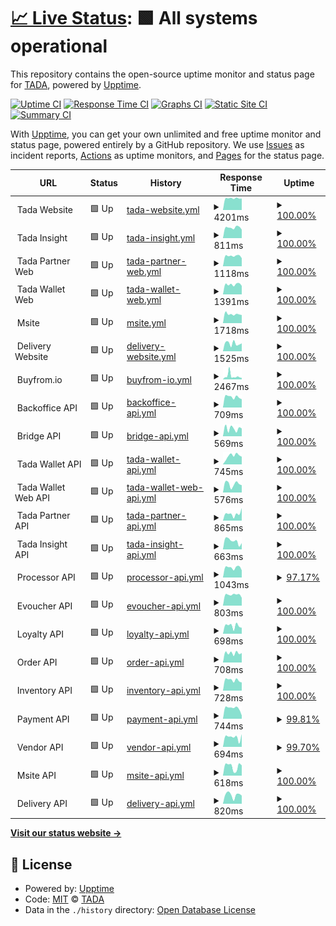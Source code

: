# [📈 Live Status](https://usetada.github.io/status-page): <!--live status--> **🟩 All systems operational**

This repository contains the open-source uptime monitor and status page for [TADA](https://usetada.com), powered by [Upptime](https://github.com/upptime/upptime).

[![Uptime CI](https://github.com/usetada/status-page/workflows/Uptime%20CI/badge.svg)](https://github.com/usetada/status-page/actions?query=workflow%3A%22Uptime+CI%22)
[![Response Time CI](https://github.com/usetada/status-page/workflows/Response%20Time%20CI/badge.svg)](https://github.com/usetada/status-page/actions?query=workflow%3A%22Response+Time+CI%22)
[![Graphs CI](https://github.com/usetada/status-page/workflows/Graphs%20CI/badge.svg)](https://github.com/usetada/status-page/actions?query=workflow%3A%22Graphs+CI%22)
[![Static Site CI](https://github.com/usetada/status-page/workflows/Static%20Site%20CI/badge.svg)](https://github.com/usetada/status-page/actions?query=workflow%3A%22Static+Site+CI%22)
[![Summary CI](https://github.com/usetada/status-page/workflows/Summary%20CI/badge.svg)](https://github.com/usetada/status-page/actions?query=workflow%3A%22Summary+CI%22)

With [Upptime](https://upptime.js.org), you can get your own unlimited and free uptime monitor and status page, powered entirely by a GitHub repository. We use [Issues](https://github.com/usetada/status-page/issues) as incident reports, [Actions](https://github.com/usetada/status-page/actions) as uptime monitors, and [Pages](https://usetada.github.io/status-page) for the status page.

<!--start: status pages-->
<!-- This summary is generated by Upptime (https://github.com/upptime/upptime) -->
<!-- Do not edit this manually, your changes will be overwritten -->
<!-- prettier-ignore -->
| URL | Status | History | Response Time | Uptime |
| --- | ------ | ------- | ------------- | ------ |
| <img alt="" src="https://favicons.githubusercontent.com/null" height="13"> Tada Website | 🟩 Up | [tada-website.yml](https://github.com/usetada/status-page/commits/HEAD/history/tada-website.yml) | <details><summary><img alt="Response time graph" src="./graphs/tada-website/response-time-week.png" height="20"> 4201ms</summary><br><a href="https://status.usetada.com/history/tada-website"><img alt="Response time 4007" src="https://img.shields.io/endpoint?url=https%3A%2F%2Fraw.githubusercontent.com%2Fusetada%2Fstatus-page%2FHEAD%2Fapi%2Ftada-website%2Fresponse-time.json"></a><br><a href="https://status.usetada.com/history/tada-website"><img alt="24-hour response time 4434" src="https://img.shields.io/endpoint?url=https%3A%2F%2Fraw.githubusercontent.com%2Fusetada%2Fstatus-page%2FHEAD%2Fapi%2Ftada-website%2Fresponse-time-day.json"></a><br><a href="https://status.usetada.com/history/tada-website"><img alt="7-day response time 4201" src="https://img.shields.io/endpoint?url=https%3A%2F%2Fraw.githubusercontent.com%2Fusetada%2Fstatus-page%2FHEAD%2Fapi%2Ftada-website%2Fresponse-time-week.json"></a><br><a href="https://status.usetada.com/history/tada-website"><img alt="30-day response time 4054" src="https://img.shields.io/endpoint?url=https%3A%2F%2Fraw.githubusercontent.com%2Fusetada%2Fstatus-page%2FHEAD%2Fapi%2Ftada-website%2Fresponse-time-month.json"></a><br><a href="https://status.usetada.com/history/tada-website"><img alt="1-year response time 4007" src="https://img.shields.io/endpoint?url=https%3A%2F%2Fraw.githubusercontent.com%2Fusetada%2Fstatus-page%2FHEAD%2Fapi%2Ftada-website%2Fresponse-time-year.json"></a></details> | <details><summary><a href="https://status.usetada.com/history/tada-website">100.00%</a></summary><a href="https://status.usetada.com/history/tada-website"><img alt="All-time uptime 99.37%" src="https://img.shields.io/endpoint?url=https%3A%2F%2Fraw.githubusercontent.com%2Fusetada%2Fstatus-page%2FHEAD%2Fapi%2Ftada-website%2Fuptime.json"></a><br><a href="https://status.usetada.com/history/tada-website"><img alt="24-hour uptime 100.00%" src="https://img.shields.io/endpoint?url=https%3A%2F%2Fraw.githubusercontent.com%2Fusetada%2Fstatus-page%2FHEAD%2Fapi%2Ftada-website%2Fuptime-day.json"></a><br><a href="https://status.usetada.com/history/tada-website"><img alt="7-day uptime 100.00%" src="https://img.shields.io/endpoint?url=https%3A%2F%2Fraw.githubusercontent.com%2Fusetada%2Fstatus-page%2FHEAD%2Fapi%2Ftada-website%2Fuptime-week.json"></a><br><a href="https://status.usetada.com/history/tada-website"><img alt="30-day uptime 99.81%" src="https://img.shields.io/endpoint?url=https%3A%2F%2Fraw.githubusercontent.com%2Fusetada%2Fstatus-page%2FHEAD%2Fapi%2Ftada-website%2Fuptime-month.json"></a><br><a href="https://status.usetada.com/history/tada-website"><img alt="1-year uptime 99.37%" src="https://img.shields.io/endpoint?url=https%3A%2F%2Fraw.githubusercontent.com%2Fusetada%2Fstatus-page%2FHEAD%2Fapi%2Ftada-website%2Fuptime-year.json"></a></details>
| <img alt="" src="https://favicons.githubusercontent.com/null" height="13"> Tada Insight | 🟩 Up | [tada-insight.yml](https://github.com/usetada/status-page/commits/HEAD/history/tada-insight.yml) | <details><summary><img alt="Response time graph" src="./graphs/tada-insight/response-time-week.png" height="20"> 811ms</summary><br><a href="https://status.usetada.com/history/tada-insight"><img alt="Response time 935" src="https://img.shields.io/endpoint?url=https%3A%2F%2Fraw.githubusercontent.com%2Fusetada%2Fstatus-page%2FHEAD%2Fapi%2Ftada-insight%2Fresponse-time.json"></a><br><a href="https://status.usetada.com/history/tada-insight"><img alt="24-hour response time 793" src="https://img.shields.io/endpoint?url=https%3A%2F%2Fraw.githubusercontent.com%2Fusetada%2Fstatus-page%2FHEAD%2Fapi%2Ftada-insight%2Fresponse-time-day.json"></a><br><a href="https://status.usetada.com/history/tada-insight"><img alt="7-day response time 811" src="https://img.shields.io/endpoint?url=https%3A%2F%2Fraw.githubusercontent.com%2Fusetada%2Fstatus-page%2FHEAD%2Fapi%2Ftada-insight%2Fresponse-time-week.json"></a><br><a href="https://status.usetada.com/history/tada-insight"><img alt="30-day response time 1221" src="https://img.shields.io/endpoint?url=https%3A%2F%2Fraw.githubusercontent.com%2Fusetada%2Fstatus-page%2FHEAD%2Fapi%2Ftada-insight%2Fresponse-time-month.json"></a><br><a href="https://status.usetada.com/history/tada-insight"><img alt="1-year response time 918" src="https://img.shields.io/endpoint?url=https%3A%2F%2Fraw.githubusercontent.com%2Fusetada%2Fstatus-page%2FHEAD%2Fapi%2Ftada-insight%2Fresponse-time-year.json"></a></details> | <details><summary><a href="https://status.usetada.com/history/tada-insight">100.00%</a></summary><a href="https://status.usetada.com/history/tada-insight"><img alt="All-time uptime 99.94%" src="https://img.shields.io/endpoint?url=https%3A%2F%2Fraw.githubusercontent.com%2Fusetada%2Fstatus-page%2FHEAD%2Fapi%2Ftada-insight%2Fuptime.json"></a><br><a href="https://status.usetada.com/history/tada-insight"><img alt="24-hour uptime 100.00%" src="https://img.shields.io/endpoint?url=https%3A%2F%2Fraw.githubusercontent.com%2Fusetada%2Fstatus-page%2FHEAD%2Fapi%2Ftada-insight%2Fuptime-day.json"></a><br><a href="https://status.usetada.com/history/tada-insight"><img alt="7-day uptime 100.00%" src="https://img.shields.io/endpoint?url=https%3A%2F%2Fraw.githubusercontent.com%2Fusetada%2Fstatus-page%2FHEAD%2Fapi%2Ftada-insight%2Fuptime-week.json"></a><br><a href="https://status.usetada.com/history/tada-insight"><img alt="30-day uptime 99.95%" src="https://img.shields.io/endpoint?url=https%3A%2F%2Fraw.githubusercontent.com%2Fusetada%2Fstatus-page%2FHEAD%2Fapi%2Ftada-insight%2Fuptime-month.json"></a><br><a href="https://status.usetada.com/history/tada-insight"><img alt="1-year uptime 99.93%" src="https://img.shields.io/endpoint?url=https%3A%2F%2Fraw.githubusercontent.com%2Fusetada%2Fstatus-page%2FHEAD%2Fapi%2Ftada-insight%2Fuptime-year.json"></a></details>
| <img alt="" src="https://favicons.githubusercontent.com/null" height="13"> Tada Partner Web | 🟩 Up | [tada-partner-web.yml](https://github.com/usetada/status-page/commits/HEAD/history/tada-partner-web.yml) | <details><summary><img alt="Response time graph" src="./graphs/tada-partner-web/response-time-week.png" height="20"> 1118ms</summary><br><a href="https://status.usetada.com/history/tada-partner-web"><img alt="Response time 1222" src="https://img.shields.io/endpoint?url=https%3A%2F%2Fraw.githubusercontent.com%2Fusetada%2Fstatus-page%2FHEAD%2Fapi%2Ftada-partner-web%2Fresponse-time.json"></a><br><a href="https://status.usetada.com/history/tada-partner-web"><img alt="24-hour response time 1174" src="https://img.shields.io/endpoint?url=https%3A%2F%2Fraw.githubusercontent.com%2Fusetada%2Fstatus-page%2FHEAD%2Fapi%2Ftada-partner-web%2Fresponse-time-day.json"></a><br><a href="https://status.usetada.com/history/tada-partner-web"><img alt="7-day response time 1118" src="https://img.shields.io/endpoint?url=https%3A%2F%2Fraw.githubusercontent.com%2Fusetada%2Fstatus-page%2FHEAD%2Fapi%2Ftada-partner-web%2Fresponse-time-week.json"></a><br><a href="https://status.usetada.com/history/tada-partner-web"><img alt="30-day response time 1091" src="https://img.shields.io/endpoint?url=https%3A%2F%2Fraw.githubusercontent.com%2Fusetada%2Fstatus-page%2FHEAD%2Fapi%2Ftada-partner-web%2Fresponse-time-month.json"></a><br><a href="https://status.usetada.com/history/tada-partner-web"><img alt="1-year response time 1184" src="https://img.shields.io/endpoint?url=https%3A%2F%2Fraw.githubusercontent.com%2Fusetada%2Fstatus-page%2FHEAD%2Fapi%2Ftada-partner-web%2Fresponse-time-year.json"></a></details> | <details><summary><a href="https://status.usetada.com/history/tada-partner-web">100.00%</a></summary><a href="https://status.usetada.com/history/tada-partner-web"><img alt="All-time uptime 99.94%" src="https://img.shields.io/endpoint?url=https%3A%2F%2Fraw.githubusercontent.com%2Fusetada%2Fstatus-page%2FHEAD%2Fapi%2Ftada-partner-web%2Fuptime.json"></a><br><a href="https://status.usetada.com/history/tada-partner-web"><img alt="24-hour uptime 100.00%" src="https://img.shields.io/endpoint?url=https%3A%2F%2Fraw.githubusercontent.com%2Fusetada%2Fstatus-page%2FHEAD%2Fapi%2Ftada-partner-web%2Fuptime-day.json"></a><br><a href="https://status.usetada.com/history/tada-partner-web"><img alt="7-day uptime 100.00%" src="https://img.shields.io/endpoint?url=https%3A%2F%2Fraw.githubusercontent.com%2Fusetada%2Fstatus-page%2FHEAD%2Fapi%2Ftada-partner-web%2Fuptime-week.json"></a><br><a href="https://status.usetada.com/history/tada-partner-web"><img alt="30-day uptime 100.00%" src="https://img.shields.io/endpoint?url=https%3A%2F%2Fraw.githubusercontent.com%2Fusetada%2Fstatus-page%2FHEAD%2Fapi%2Ftada-partner-web%2Fuptime-month.json"></a><br><a href="https://status.usetada.com/history/tada-partner-web"><img alt="1-year uptime 99.97%" src="https://img.shields.io/endpoint?url=https%3A%2F%2Fraw.githubusercontent.com%2Fusetada%2Fstatus-page%2FHEAD%2Fapi%2Ftada-partner-web%2Fuptime-year.json"></a></details>
| <img alt="" src="https://favicons.githubusercontent.com/null" height="13"> Tada Wallet Web | 🟩 Up | [tada-wallet-web.yml](https://github.com/usetada/status-page/commits/HEAD/history/tada-wallet-web.yml) | <details><summary><img alt="Response time graph" src="./graphs/tada-wallet-web/response-time-week.png" height="20"> 1391ms</summary><br><a href="https://status.usetada.com/history/tada-wallet-web"><img alt="Response time 2544" src="https://img.shields.io/endpoint?url=https%3A%2F%2Fraw.githubusercontent.com%2Fusetada%2Fstatus-page%2FHEAD%2Fapi%2Ftada-wallet-web%2Fresponse-time.json"></a><br><a href="https://status.usetada.com/history/tada-wallet-web"><img alt="24-hour response time 1479" src="https://img.shields.io/endpoint?url=https%3A%2F%2Fraw.githubusercontent.com%2Fusetada%2Fstatus-page%2FHEAD%2Fapi%2Ftada-wallet-web%2Fresponse-time-day.json"></a><br><a href="https://status.usetada.com/history/tada-wallet-web"><img alt="7-day response time 1391" src="https://img.shields.io/endpoint?url=https%3A%2F%2Fraw.githubusercontent.com%2Fusetada%2Fstatus-page%2FHEAD%2Fapi%2Ftada-wallet-web%2Fresponse-time-week.json"></a><br><a href="https://status.usetada.com/history/tada-wallet-web"><img alt="30-day response time 1588" src="https://img.shields.io/endpoint?url=https%3A%2F%2Fraw.githubusercontent.com%2Fusetada%2Fstatus-page%2FHEAD%2Fapi%2Ftada-wallet-web%2Fresponse-time-month.json"></a><br><a href="https://status.usetada.com/history/tada-wallet-web"><img alt="1-year response time 2485" src="https://img.shields.io/endpoint?url=https%3A%2F%2Fraw.githubusercontent.com%2Fusetada%2Fstatus-page%2FHEAD%2Fapi%2Ftada-wallet-web%2Fresponse-time-year.json"></a></details> | <details><summary><a href="https://status.usetada.com/history/tada-wallet-web">100.00%</a></summary><a href="https://status.usetada.com/history/tada-wallet-web"><img alt="All-time uptime 99.90%" src="https://img.shields.io/endpoint?url=https%3A%2F%2Fraw.githubusercontent.com%2Fusetada%2Fstatus-page%2FHEAD%2Fapi%2Ftada-wallet-web%2Fuptime.json"></a><br><a href="https://status.usetada.com/history/tada-wallet-web"><img alt="24-hour uptime 100.00%" src="https://img.shields.io/endpoint?url=https%3A%2F%2Fraw.githubusercontent.com%2Fusetada%2Fstatus-page%2FHEAD%2Fapi%2Ftada-wallet-web%2Fuptime-day.json"></a><br><a href="https://status.usetada.com/history/tada-wallet-web"><img alt="7-day uptime 100.00%" src="https://img.shields.io/endpoint?url=https%3A%2F%2Fraw.githubusercontent.com%2Fusetada%2Fstatus-page%2FHEAD%2Fapi%2Ftada-wallet-web%2Fuptime-week.json"></a><br><a href="https://status.usetada.com/history/tada-wallet-web"><img alt="30-day uptime 100.00%" src="https://img.shields.io/endpoint?url=https%3A%2F%2Fraw.githubusercontent.com%2Fusetada%2Fstatus-page%2FHEAD%2Fapi%2Ftada-wallet-web%2Fuptime-month.json"></a><br><a href="https://status.usetada.com/history/tada-wallet-web"><img alt="1-year uptime 99.89%" src="https://img.shields.io/endpoint?url=https%3A%2F%2Fraw.githubusercontent.com%2Fusetada%2Fstatus-page%2FHEAD%2Fapi%2Ftada-wallet-web%2Fuptime-year.json"></a></details>
| <img alt="" src="https://favicons.githubusercontent.com/null" height="13"> Msite | 🟩 Up | [msite.yml](https://github.com/usetada/status-page/commits/HEAD/history/msite.yml) | <details><summary><img alt="Response time graph" src="./graphs/msite/response-time-week.png" height="20"> 1718ms</summary><br><a href="https://status.usetada.com/history/msite"><img alt="Response time 3356" src="https://img.shields.io/endpoint?url=https%3A%2F%2Fraw.githubusercontent.com%2Fusetada%2Fstatus-page%2FHEAD%2Fapi%2Fmsite%2Fresponse-time.json"></a><br><a href="https://status.usetada.com/history/msite"><img alt="24-hour response time 1995" src="https://img.shields.io/endpoint?url=https%3A%2F%2Fraw.githubusercontent.com%2Fusetada%2Fstatus-page%2FHEAD%2Fapi%2Fmsite%2Fresponse-time-day.json"></a><br><a href="https://status.usetada.com/history/msite"><img alt="7-day response time 1718" src="https://img.shields.io/endpoint?url=https%3A%2F%2Fraw.githubusercontent.com%2Fusetada%2Fstatus-page%2FHEAD%2Fapi%2Fmsite%2Fresponse-time-week.json"></a><br><a href="https://status.usetada.com/history/msite"><img alt="30-day response time 2061" src="https://img.shields.io/endpoint?url=https%3A%2F%2Fraw.githubusercontent.com%2Fusetada%2Fstatus-page%2FHEAD%2Fapi%2Fmsite%2Fresponse-time-month.json"></a><br><a href="https://status.usetada.com/history/msite"><img alt="1-year response time 3580" src="https://img.shields.io/endpoint?url=https%3A%2F%2Fraw.githubusercontent.com%2Fusetada%2Fstatus-page%2FHEAD%2Fapi%2Fmsite%2Fresponse-time-year.json"></a></details> | <details><summary><a href="https://status.usetada.com/history/msite">100.00%</a></summary><a href="https://status.usetada.com/history/msite"><img alt="All-time uptime 99.77%" src="https://img.shields.io/endpoint?url=https%3A%2F%2Fraw.githubusercontent.com%2Fusetada%2Fstatus-page%2FHEAD%2Fapi%2Fmsite%2Fuptime.json"></a><br><a href="https://status.usetada.com/history/msite"><img alt="24-hour uptime 100.00%" src="https://img.shields.io/endpoint?url=https%3A%2F%2Fraw.githubusercontent.com%2Fusetada%2Fstatus-page%2FHEAD%2Fapi%2Fmsite%2Fuptime-day.json"></a><br><a href="https://status.usetada.com/history/msite"><img alt="7-day uptime 100.00%" src="https://img.shields.io/endpoint?url=https%3A%2F%2Fraw.githubusercontent.com%2Fusetada%2Fstatus-page%2FHEAD%2Fapi%2Fmsite%2Fuptime-week.json"></a><br><a href="https://status.usetada.com/history/msite"><img alt="30-day uptime 100.00%" src="https://img.shields.io/endpoint?url=https%3A%2F%2Fraw.githubusercontent.com%2Fusetada%2Fstatus-page%2FHEAD%2Fapi%2Fmsite%2Fuptime-month.json"></a><br><a href="https://status.usetada.com/history/msite"><img alt="1-year uptime 99.72%" src="https://img.shields.io/endpoint?url=https%3A%2F%2Fraw.githubusercontent.com%2Fusetada%2Fstatus-page%2FHEAD%2Fapi%2Fmsite%2Fuptime-year.json"></a></details>
| <img alt="" src="https://favicons.githubusercontent.com/null" height="13"> Delivery Website | 🟩 Up | [delivery-website.yml](https://github.com/usetada/status-page/commits/HEAD/history/delivery-website.yml) | <details><summary><img alt="Response time graph" src="./graphs/delivery-website/response-time-week.png" height="20"> 1525ms</summary><br><a href="https://status.usetada.com/history/delivery-website"><img alt="Response time 905" src="https://img.shields.io/endpoint?url=https%3A%2F%2Fraw.githubusercontent.com%2Fusetada%2Fstatus-page%2FHEAD%2Fapi%2Fdelivery-website%2Fresponse-time.json"></a><br><a href="https://status.usetada.com/history/delivery-website"><img alt="24-hour response time 1851" src="https://img.shields.io/endpoint?url=https%3A%2F%2Fraw.githubusercontent.com%2Fusetada%2Fstatus-page%2FHEAD%2Fapi%2Fdelivery-website%2Fresponse-time-day.json"></a><br><a href="https://status.usetada.com/history/delivery-website"><img alt="7-day response time 1525" src="https://img.shields.io/endpoint?url=https%3A%2F%2Fraw.githubusercontent.com%2Fusetada%2Fstatus-page%2FHEAD%2Fapi%2Fdelivery-website%2Fresponse-time-week.json"></a><br><a href="https://status.usetada.com/history/delivery-website"><img alt="30-day response time 1217" src="https://img.shields.io/endpoint?url=https%3A%2F%2Fraw.githubusercontent.com%2Fusetada%2Fstatus-page%2FHEAD%2Fapi%2Fdelivery-website%2Fresponse-time-month.json"></a><br><a href="https://status.usetada.com/history/delivery-website"><img alt="1-year response time 869" src="https://img.shields.io/endpoint?url=https%3A%2F%2Fraw.githubusercontent.com%2Fusetada%2Fstatus-page%2FHEAD%2Fapi%2Fdelivery-website%2Fresponse-time-year.json"></a></details> | <details><summary><a href="https://status.usetada.com/history/delivery-website">100.00%</a></summary><a href="https://status.usetada.com/history/delivery-website"><img alt="All-time uptime 99.98%" src="https://img.shields.io/endpoint?url=https%3A%2F%2Fraw.githubusercontent.com%2Fusetada%2Fstatus-page%2FHEAD%2Fapi%2Fdelivery-website%2Fuptime.json"></a><br><a href="https://status.usetada.com/history/delivery-website"><img alt="24-hour uptime 100.00%" src="https://img.shields.io/endpoint?url=https%3A%2F%2Fraw.githubusercontent.com%2Fusetada%2Fstatus-page%2FHEAD%2Fapi%2Fdelivery-website%2Fuptime-day.json"></a><br><a href="https://status.usetada.com/history/delivery-website"><img alt="7-day uptime 100.00%" src="https://img.shields.io/endpoint?url=https%3A%2F%2Fraw.githubusercontent.com%2Fusetada%2Fstatus-page%2FHEAD%2Fapi%2Fdelivery-website%2Fuptime-week.json"></a><br><a href="https://status.usetada.com/history/delivery-website"><img alt="30-day uptime 100.00%" src="https://img.shields.io/endpoint?url=https%3A%2F%2Fraw.githubusercontent.com%2Fusetada%2Fstatus-page%2FHEAD%2Fapi%2Fdelivery-website%2Fuptime-month.json"></a><br><a href="https://status.usetada.com/history/delivery-website"><img alt="1-year uptime 99.98%" src="https://img.shields.io/endpoint?url=https%3A%2F%2Fraw.githubusercontent.com%2Fusetada%2Fstatus-page%2FHEAD%2Fapi%2Fdelivery-website%2Fuptime-year.json"></a></details>
| <img alt="" src="https://favicons.githubusercontent.com/null" height="13"> Buyfrom.io | 🟩 Up | [buyfrom-io.yml](https://github.com/usetada/status-page/commits/HEAD/history/buyfrom-io.yml) | <details><summary><img alt="Response time graph" src="./graphs/buyfrom-io/response-time-week.png" height="20"> 2467ms</summary><br><a href="https://status.usetada.com/history/buyfrom-io"><img alt="Response time 3474" src="https://img.shields.io/endpoint?url=https%3A%2F%2Fraw.githubusercontent.com%2Fusetada%2Fstatus-page%2FHEAD%2Fapi%2Fbuyfrom-io%2Fresponse-time.json"></a><br><a href="https://status.usetada.com/history/buyfrom-io"><img alt="24-hour response time 1322" src="https://img.shields.io/endpoint?url=https%3A%2F%2Fraw.githubusercontent.com%2Fusetada%2Fstatus-page%2FHEAD%2Fapi%2Fbuyfrom-io%2Fresponse-time-day.json"></a><br><a href="https://status.usetada.com/history/buyfrom-io"><img alt="7-day response time 2467" src="https://img.shields.io/endpoint?url=https%3A%2F%2Fraw.githubusercontent.com%2Fusetada%2Fstatus-page%2FHEAD%2Fapi%2Fbuyfrom-io%2Fresponse-time-week.json"></a><br><a href="https://status.usetada.com/history/buyfrom-io"><img alt="30-day response time 2604" src="https://img.shields.io/endpoint?url=https%3A%2F%2Fraw.githubusercontent.com%2Fusetada%2Fstatus-page%2FHEAD%2Fapi%2Fbuyfrom-io%2Fresponse-time-month.json"></a><br><a href="https://status.usetada.com/history/buyfrom-io"><img alt="1-year response time 3418" src="https://img.shields.io/endpoint?url=https%3A%2F%2Fraw.githubusercontent.com%2Fusetada%2Fstatus-page%2FHEAD%2Fapi%2Fbuyfrom-io%2Fresponse-time-year.json"></a></details> | <details><summary><a href="https://status.usetada.com/history/buyfrom-io">100.00%</a></summary><a href="https://status.usetada.com/history/buyfrom-io"><img alt="All-time uptime 99.92%" src="https://img.shields.io/endpoint?url=https%3A%2F%2Fraw.githubusercontent.com%2Fusetada%2Fstatus-page%2FHEAD%2Fapi%2Fbuyfrom-io%2Fuptime.json"></a><br><a href="https://status.usetada.com/history/buyfrom-io"><img alt="24-hour uptime 100.00%" src="https://img.shields.io/endpoint?url=https%3A%2F%2Fraw.githubusercontent.com%2Fusetada%2Fstatus-page%2FHEAD%2Fapi%2Fbuyfrom-io%2Fuptime-day.json"></a><br><a href="https://status.usetada.com/history/buyfrom-io"><img alt="7-day uptime 100.00%" src="https://img.shields.io/endpoint?url=https%3A%2F%2Fraw.githubusercontent.com%2Fusetada%2Fstatus-page%2FHEAD%2Fapi%2Fbuyfrom-io%2Fuptime-week.json"></a><br><a href="https://status.usetada.com/history/buyfrom-io"><img alt="30-day uptime 100.00%" src="https://img.shields.io/endpoint?url=https%3A%2F%2Fraw.githubusercontent.com%2Fusetada%2Fstatus-page%2FHEAD%2Fapi%2Fbuyfrom-io%2Fuptime-month.json"></a><br><a href="https://status.usetada.com/history/buyfrom-io"><img alt="1-year uptime 99.91%" src="https://img.shields.io/endpoint?url=https%3A%2F%2Fraw.githubusercontent.com%2Fusetada%2Fstatus-page%2FHEAD%2Fapi%2Fbuyfrom-io%2Fuptime-year.json"></a></details>
| <img alt="" src="https://favicons.githubusercontent.com/null" height="13"> Backoffice API | 🟩 Up | [backoffice-api.yml](https://github.com/usetada/status-page/commits/HEAD/history/backoffice-api.yml) | <details><summary><img alt="Response time graph" src="./graphs/backoffice-api/response-time-week.png" height="20"> 709ms</summary><br><a href="https://status.usetada.com/history/backoffice-api"><img alt="Response time 767" src="https://img.shields.io/endpoint?url=https%3A%2F%2Fraw.githubusercontent.com%2Fusetada%2Fstatus-page%2FHEAD%2Fapi%2Fbackoffice-api%2Fresponse-time.json"></a><br><a href="https://status.usetada.com/history/backoffice-api"><img alt="24-hour response time 667" src="https://img.shields.io/endpoint?url=https%3A%2F%2Fraw.githubusercontent.com%2Fusetada%2Fstatus-page%2FHEAD%2Fapi%2Fbackoffice-api%2Fresponse-time-day.json"></a><br><a href="https://status.usetada.com/history/backoffice-api"><img alt="7-day response time 709" src="https://img.shields.io/endpoint?url=https%3A%2F%2Fraw.githubusercontent.com%2Fusetada%2Fstatus-page%2FHEAD%2Fapi%2Fbackoffice-api%2Fresponse-time-week.json"></a><br><a href="https://status.usetada.com/history/backoffice-api"><img alt="30-day response time 694" src="https://img.shields.io/endpoint?url=https%3A%2F%2Fraw.githubusercontent.com%2Fusetada%2Fstatus-page%2FHEAD%2Fapi%2Fbackoffice-api%2Fresponse-time-month.json"></a><br><a href="https://status.usetada.com/history/backoffice-api"><img alt="1-year response time 746" src="https://img.shields.io/endpoint?url=https%3A%2F%2Fraw.githubusercontent.com%2Fusetada%2Fstatus-page%2FHEAD%2Fapi%2Fbackoffice-api%2Fresponse-time-year.json"></a></details> | <details><summary><a href="https://status.usetada.com/history/backoffice-api">100.00%</a></summary><a href="https://status.usetada.com/history/backoffice-api"><img alt="All-time uptime 99.99%" src="https://img.shields.io/endpoint?url=https%3A%2F%2Fraw.githubusercontent.com%2Fusetada%2Fstatus-page%2FHEAD%2Fapi%2Fbackoffice-api%2Fuptime.json"></a><br><a href="https://status.usetada.com/history/backoffice-api"><img alt="24-hour uptime 100.00%" src="https://img.shields.io/endpoint?url=https%3A%2F%2Fraw.githubusercontent.com%2Fusetada%2Fstatus-page%2FHEAD%2Fapi%2Fbackoffice-api%2Fuptime-day.json"></a><br><a href="https://status.usetada.com/history/backoffice-api"><img alt="7-day uptime 100.00%" src="https://img.shields.io/endpoint?url=https%3A%2F%2Fraw.githubusercontent.com%2Fusetada%2Fstatus-page%2FHEAD%2Fapi%2Fbackoffice-api%2Fuptime-week.json"></a><br><a href="https://status.usetada.com/history/backoffice-api"><img alt="30-day uptime 100.00%" src="https://img.shields.io/endpoint?url=https%3A%2F%2Fraw.githubusercontent.com%2Fusetada%2Fstatus-page%2FHEAD%2Fapi%2Fbackoffice-api%2Fuptime-month.json"></a><br><a href="https://status.usetada.com/history/backoffice-api"><img alt="1-year uptime 100.00%" src="https://img.shields.io/endpoint?url=https%3A%2F%2Fraw.githubusercontent.com%2Fusetada%2Fstatus-page%2FHEAD%2Fapi%2Fbackoffice-api%2Fuptime-year.json"></a></details>
| <img alt="" src="https://favicons.githubusercontent.com/null" height="13"> Bridge API | 🟩 Up | [bridge-api.yml](https://github.com/usetada/status-page/commits/HEAD/history/bridge-api.yml) | <details><summary><img alt="Response time graph" src="./graphs/bridge-api/response-time-week.png" height="20"> 569ms</summary><br><a href="https://status.usetada.com/history/bridge-api"><img alt="Response time 1059" src="https://img.shields.io/endpoint?url=https%3A%2F%2Fraw.githubusercontent.com%2Fusetada%2Fstatus-page%2FHEAD%2Fapi%2Fbridge-api%2Fresponse-time.json"></a><br><a href="https://status.usetada.com/history/bridge-api"><img alt="24-hour response time 684" src="https://img.shields.io/endpoint?url=https%3A%2F%2Fraw.githubusercontent.com%2Fusetada%2Fstatus-page%2FHEAD%2Fapi%2Fbridge-api%2Fresponse-time-day.json"></a><br><a href="https://status.usetada.com/history/bridge-api"><img alt="7-day response time 569" src="https://img.shields.io/endpoint?url=https%3A%2F%2Fraw.githubusercontent.com%2Fusetada%2Fstatus-page%2FHEAD%2Fapi%2Fbridge-api%2Fresponse-time-week.json"></a><br><a href="https://status.usetada.com/history/bridge-api"><img alt="30-day response time 689" src="https://img.shields.io/endpoint?url=https%3A%2F%2Fraw.githubusercontent.com%2Fusetada%2Fstatus-page%2FHEAD%2Fapi%2Fbridge-api%2Fresponse-time-month.json"></a><br><a href="https://status.usetada.com/history/bridge-api"><img alt="1-year response time 810" src="https://img.shields.io/endpoint?url=https%3A%2F%2Fraw.githubusercontent.com%2Fusetada%2Fstatus-page%2FHEAD%2Fapi%2Fbridge-api%2Fresponse-time-year.json"></a></details> | <details><summary><a href="https://status.usetada.com/history/bridge-api">100.00%</a></summary><a href="https://status.usetada.com/history/bridge-api"><img alt="All-time uptime 100.00%" src="https://img.shields.io/endpoint?url=https%3A%2F%2Fraw.githubusercontent.com%2Fusetada%2Fstatus-page%2FHEAD%2Fapi%2Fbridge-api%2Fuptime.json"></a><br><a href="https://status.usetada.com/history/bridge-api"><img alt="24-hour uptime 100.00%" src="https://img.shields.io/endpoint?url=https%3A%2F%2Fraw.githubusercontent.com%2Fusetada%2Fstatus-page%2FHEAD%2Fapi%2Fbridge-api%2Fuptime-day.json"></a><br><a href="https://status.usetada.com/history/bridge-api"><img alt="7-day uptime 100.00%" src="https://img.shields.io/endpoint?url=https%3A%2F%2Fraw.githubusercontent.com%2Fusetada%2Fstatus-page%2FHEAD%2Fapi%2Fbridge-api%2Fuptime-week.json"></a><br><a href="https://status.usetada.com/history/bridge-api"><img alt="30-day uptime 100.00%" src="https://img.shields.io/endpoint?url=https%3A%2F%2Fraw.githubusercontent.com%2Fusetada%2Fstatus-page%2FHEAD%2Fapi%2Fbridge-api%2Fuptime-month.json"></a><br><a href="https://status.usetada.com/history/bridge-api"><img alt="1-year uptime 99.99%" src="https://img.shields.io/endpoint?url=https%3A%2F%2Fraw.githubusercontent.com%2Fusetada%2Fstatus-page%2FHEAD%2Fapi%2Fbridge-api%2Fuptime-year.json"></a></details>
| <img alt="" src="https://favicons.githubusercontent.com/null" height="13"> Tada Wallet API | 🟩 Up | [tada-wallet-api.yml](https://github.com/usetada/status-page/commits/HEAD/history/tada-wallet-api.yml) | <details><summary><img alt="Response time graph" src="./graphs/tada-wallet-api/response-time-week.png" height="20"> 745ms</summary><br><a href="https://status.usetada.com/history/tada-wallet-api"><img alt="Response time 993" src="https://img.shields.io/endpoint?url=https%3A%2F%2Fraw.githubusercontent.com%2Fusetada%2Fstatus-page%2FHEAD%2Fapi%2Ftada-wallet-api%2Fresponse-time.json"></a><br><a href="https://status.usetada.com/history/tada-wallet-api"><img alt="24-hour response time 870" src="https://img.shields.io/endpoint?url=https%3A%2F%2Fraw.githubusercontent.com%2Fusetada%2Fstatus-page%2FHEAD%2Fapi%2Ftada-wallet-api%2Fresponse-time-day.json"></a><br><a href="https://status.usetada.com/history/tada-wallet-api"><img alt="7-day response time 745" src="https://img.shields.io/endpoint?url=https%3A%2F%2Fraw.githubusercontent.com%2Fusetada%2Fstatus-page%2FHEAD%2Fapi%2Ftada-wallet-api%2Fresponse-time-week.json"></a><br><a href="https://status.usetada.com/history/tada-wallet-api"><img alt="30-day response time 759" src="https://img.shields.io/endpoint?url=https%3A%2F%2Fraw.githubusercontent.com%2Fusetada%2Fstatus-page%2FHEAD%2Fapi%2Ftada-wallet-api%2Fresponse-time-month.json"></a><br><a href="https://status.usetada.com/history/tada-wallet-api"><img alt="1-year response time 956" src="https://img.shields.io/endpoint?url=https%3A%2F%2Fraw.githubusercontent.com%2Fusetada%2Fstatus-page%2FHEAD%2Fapi%2Ftada-wallet-api%2Fresponse-time-year.json"></a></details> | <details><summary><a href="https://status.usetada.com/history/tada-wallet-api">100.00%</a></summary><a href="https://status.usetada.com/history/tada-wallet-api"><img alt="All-time uptime 99.98%" src="https://img.shields.io/endpoint?url=https%3A%2F%2Fraw.githubusercontent.com%2Fusetada%2Fstatus-page%2FHEAD%2Fapi%2Ftada-wallet-api%2Fuptime.json"></a><br><a href="https://status.usetada.com/history/tada-wallet-api"><img alt="24-hour uptime 100.00%" src="https://img.shields.io/endpoint?url=https%3A%2F%2Fraw.githubusercontent.com%2Fusetada%2Fstatus-page%2FHEAD%2Fapi%2Ftada-wallet-api%2Fuptime-day.json"></a><br><a href="https://status.usetada.com/history/tada-wallet-api"><img alt="7-day uptime 100.00%" src="https://img.shields.io/endpoint?url=https%3A%2F%2Fraw.githubusercontent.com%2Fusetada%2Fstatus-page%2FHEAD%2Fapi%2Ftada-wallet-api%2Fuptime-week.json"></a><br><a href="https://status.usetada.com/history/tada-wallet-api"><img alt="30-day uptime 100.00%" src="https://img.shields.io/endpoint?url=https%3A%2F%2Fraw.githubusercontent.com%2Fusetada%2Fstatus-page%2FHEAD%2Fapi%2Ftada-wallet-api%2Fuptime-month.json"></a><br><a href="https://status.usetada.com/history/tada-wallet-api"><img alt="1-year uptime 99.99%" src="https://img.shields.io/endpoint?url=https%3A%2F%2Fraw.githubusercontent.com%2Fusetada%2Fstatus-page%2FHEAD%2Fapi%2Ftada-wallet-api%2Fuptime-year.json"></a></details>
| <img alt="" src="https://favicons.githubusercontent.com/null" height="13"> Tada Wallet Web API | 🟩 Up | [tada-wallet-web-api.yml](https://github.com/usetada/status-page/commits/HEAD/history/tada-wallet-web-api.yml) | <details><summary><img alt="Response time graph" src="./graphs/tada-wallet-web-api/response-time-week.png" height="20"> 576ms</summary><br><a href="https://status.usetada.com/history/tada-wallet-web-api"><img alt="Response time 776" src="https://img.shields.io/endpoint?url=https%3A%2F%2Fraw.githubusercontent.com%2Fusetada%2Fstatus-page%2FHEAD%2Fapi%2Ftada-wallet-web-api%2Fresponse-time.json"></a><br><a href="https://status.usetada.com/history/tada-wallet-web-api"><img alt="24-hour response time 308" src="https://img.shields.io/endpoint?url=https%3A%2F%2Fraw.githubusercontent.com%2Fusetada%2Fstatus-page%2FHEAD%2Fapi%2Ftada-wallet-web-api%2Fresponse-time-day.json"></a><br><a href="https://status.usetada.com/history/tada-wallet-web-api"><img alt="7-day response time 576" src="https://img.shields.io/endpoint?url=https%3A%2F%2Fraw.githubusercontent.com%2Fusetada%2Fstatus-page%2FHEAD%2Fapi%2Ftada-wallet-web-api%2Fresponse-time-week.json"></a><br><a href="https://status.usetada.com/history/tada-wallet-web-api"><img alt="30-day response time 769" src="https://img.shields.io/endpoint?url=https%3A%2F%2Fraw.githubusercontent.com%2Fusetada%2Fstatus-page%2FHEAD%2Fapi%2Ftada-wallet-web-api%2Fresponse-time-month.json"></a><br><a href="https://status.usetada.com/history/tada-wallet-web-api"><img alt="1-year response time 762" src="https://img.shields.io/endpoint?url=https%3A%2F%2Fraw.githubusercontent.com%2Fusetada%2Fstatus-page%2FHEAD%2Fapi%2Ftada-wallet-web-api%2Fresponse-time-year.json"></a></details> | <details><summary><a href="https://status.usetada.com/history/tada-wallet-web-api">100.00%</a></summary><a href="https://status.usetada.com/history/tada-wallet-web-api"><img alt="All-time uptime 100.00%" src="https://img.shields.io/endpoint?url=https%3A%2F%2Fraw.githubusercontent.com%2Fusetada%2Fstatus-page%2FHEAD%2Fapi%2Ftada-wallet-web-api%2Fuptime.json"></a><br><a href="https://status.usetada.com/history/tada-wallet-web-api"><img alt="24-hour uptime 100.00%" src="https://img.shields.io/endpoint?url=https%3A%2F%2Fraw.githubusercontent.com%2Fusetada%2Fstatus-page%2FHEAD%2Fapi%2Ftada-wallet-web-api%2Fuptime-day.json"></a><br><a href="https://status.usetada.com/history/tada-wallet-web-api"><img alt="7-day uptime 100.00%" src="https://img.shields.io/endpoint?url=https%3A%2F%2Fraw.githubusercontent.com%2Fusetada%2Fstatus-page%2FHEAD%2Fapi%2Ftada-wallet-web-api%2Fuptime-week.json"></a><br><a href="https://status.usetada.com/history/tada-wallet-web-api"><img alt="30-day uptime 100.00%" src="https://img.shields.io/endpoint?url=https%3A%2F%2Fraw.githubusercontent.com%2Fusetada%2Fstatus-page%2FHEAD%2Fapi%2Ftada-wallet-web-api%2Fuptime-month.json"></a><br><a href="https://status.usetada.com/history/tada-wallet-web-api"><img alt="1-year uptime 100.00%" src="https://img.shields.io/endpoint?url=https%3A%2F%2Fraw.githubusercontent.com%2Fusetada%2Fstatus-page%2FHEAD%2Fapi%2Ftada-wallet-web-api%2Fuptime-year.json"></a></details>
| <img alt="" src="https://favicons.githubusercontent.com/null" height="13"> Tada Partner API | 🟩 Up | [tada-partner-api.yml](https://github.com/usetada/status-page/commits/HEAD/history/tada-partner-api.yml) | <details><summary><img alt="Response time graph" src="./graphs/tada-partner-api/response-time-week.png" height="20"> 865ms</summary><br><a href="https://status.usetada.com/history/tada-partner-api"><img alt="Response time 1013" src="https://img.shields.io/endpoint?url=https%3A%2F%2Fraw.githubusercontent.com%2Fusetada%2Fstatus-page%2FHEAD%2Fapi%2Ftada-partner-api%2Fresponse-time.json"></a><br><a href="https://status.usetada.com/history/tada-partner-api"><img alt="24-hour response time 875" src="https://img.shields.io/endpoint?url=https%3A%2F%2Fraw.githubusercontent.com%2Fusetada%2Fstatus-page%2FHEAD%2Fapi%2Ftada-partner-api%2Fresponse-time-day.json"></a><br><a href="https://status.usetada.com/history/tada-partner-api"><img alt="7-day response time 865" src="https://img.shields.io/endpoint?url=https%3A%2F%2Fraw.githubusercontent.com%2Fusetada%2Fstatus-page%2FHEAD%2Fapi%2Ftada-partner-api%2Fresponse-time-week.json"></a><br><a href="https://status.usetada.com/history/tada-partner-api"><img alt="30-day response time 787" src="https://img.shields.io/endpoint?url=https%3A%2F%2Fraw.githubusercontent.com%2Fusetada%2Fstatus-page%2FHEAD%2Fapi%2Ftada-partner-api%2Fresponse-time-month.json"></a><br><a href="https://status.usetada.com/history/tada-partner-api"><img alt="1-year response time 972" src="https://img.shields.io/endpoint?url=https%3A%2F%2Fraw.githubusercontent.com%2Fusetada%2Fstatus-page%2FHEAD%2Fapi%2Ftada-partner-api%2Fresponse-time-year.json"></a></details> | <details><summary><a href="https://status.usetada.com/history/tada-partner-api">100.00%</a></summary><a href="https://status.usetada.com/history/tada-partner-api"><img alt="All-time uptime 99.98%" src="https://img.shields.io/endpoint?url=https%3A%2F%2Fraw.githubusercontent.com%2Fusetada%2Fstatus-page%2FHEAD%2Fapi%2Ftada-partner-api%2Fuptime.json"></a><br><a href="https://status.usetada.com/history/tada-partner-api"><img alt="24-hour uptime 100.00%" src="https://img.shields.io/endpoint?url=https%3A%2F%2Fraw.githubusercontent.com%2Fusetada%2Fstatus-page%2FHEAD%2Fapi%2Ftada-partner-api%2Fuptime-day.json"></a><br><a href="https://status.usetada.com/history/tada-partner-api"><img alt="7-day uptime 100.00%" src="https://img.shields.io/endpoint?url=https%3A%2F%2Fraw.githubusercontent.com%2Fusetada%2Fstatus-page%2FHEAD%2Fapi%2Ftada-partner-api%2Fuptime-week.json"></a><br><a href="https://status.usetada.com/history/tada-partner-api"><img alt="30-day uptime 100.00%" src="https://img.shields.io/endpoint?url=https%3A%2F%2Fraw.githubusercontent.com%2Fusetada%2Fstatus-page%2FHEAD%2Fapi%2Ftada-partner-api%2Fuptime-month.json"></a><br><a href="https://status.usetada.com/history/tada-partner-api"><img alt="1-year uptime 100.00%" src="https://img.shields.io/endpoint?url=https%3A%2F%2Fraw.githubusercontent.com%2Fusetada%2Fstatus-page%2FHEAD%2Fapi%2Ftada-partner-api%2Fuptime-year.json"></a></details>
| <img alt="" src="https://favicons.githubusercontent.com/null" height="13"> Tada Insight API | 🟩 Up | [tada-insight-api.yml](https://github.com/usetada/status-page/commits/HEAD/history/tada-insight-api.yml) | <details><summary><img alt="Response time graph" src="./graphs/tada-insight-api/response-time-week.png" height="20"> 663ms</summary><br><a href="https://status.usetada.com/history/tada-insight-api"><img alt="Response time 747" src="https://img.shields.io/endpoint?url=https%3A%2F%2Fraw.githubusercontent.com%2Fusetada%2Fstatus-page%2FHEAD%2Fapi%2Ftada-insight-api%2Fresponse-time.json"></a><br><a href="https://status.usetada.com/history/tada-insight-api"><img alt="24-hour response time 306" src="https://img.shields.io/endpoint?url=https%3A%2F%2Fraw.githubusercontent.com%2Fusetada%2Fstatus-page%2FHEAD%2Fapi%2Ftada-insight-api%2Fresponse-time-day.json"></a><br><a href="https://status.usetada.com/history/tada-insight-api"><img alt="7-day response time 663" src="https://img.shields.io/endpoint?url=https%3A%2F%2Fraw.githubusercontent.com%2Fusetada%2Fstatus-page%2FHEAD%2Fapi%2Ftada-insight-api%2Fresponse-time-week.json"></a><br><a href="https://status.usetada.com/history/tada-insight-api"><img alt="30-day response time 721" src="https://img.shields.io/endpoint?url=https%3A%2F%2Fraw.githubusercontent.com%2Fusetada%2Fstatus-page%2FHEAD%2Fapi%2Ftada-insight-api%2Fresponse-time-month.json"></a><br><a href="https://status.usetada.com/history/tada-insight-api"><img alt="1-year response time 736" src="https://img.shields.io/endpoint?url=https%3A%2F%2Fraw.githubusercontent.com%2Fusetada%2Fstatus-page%2FHEAD%2Fapi%2Ftada-insight-api%2Fresponse-time-year.json"></a></details> | <details><summary><a href="https://status.usetada.com/history/tada-insight-api">100.00%</a></summary><a href="https://status.usetada.com/history/tada-insight-api"><img alt="All-time uptime 100.00%" src="https://img.shields.io/endpoint?url=https%3A%2F%2Fraw.githubusercontent.com%2Fusetada%2Fstatus-page%2FHEAD%2Fapi%2Ftada-insight-api%2Fuptime.json"></a><br><a href="https://status.usetada.com/history/tada-insight-api"><img alt="24-hour uptime 100.00%" src="https://img.shields.io/endpoint?url=https%3A%2F%2Fraw.githubusercontent.com%2Fusetada%2Fstatus-page%2FHEAD%2Fapi%2Ftada-insight-api%2Fuptime-day.json"></a><br><a href="https://status.usetada.com/history/tada-insight-api"><img alt="7-day uptime 100.00%" src="https://img.shields.io/endpoint?url=https%3A%2F%2Fraw.githubusercontent.com%2Fusetada%2Fstatus-page%2FHEAD%2Fapi%2Ftada-insight-api%2Fuptime-week.json"></a><br><a href="https://status.usetada.com/history/tada-insight-api"><img alt="30-day uptime 100.00%" src="https://img.shields.io/endpoint?url=https%3A%2F%2Fraw.githubusercontent.com%2Fusetada%2Fstatus-page%2FHEAD%2Fapi%2Ftada-insight-api%2Fuptime-month.json"></a><br><a href="https://status.usetada.com/history/tada-insight-api"><img alt="1-year uptime 100.00%" src="https://img.shields.io/endpoint?url=https%3A%2F%2Fraw.githubusercontent.com%2Fusetada%2Fstatus-page%2FHEAD%2Fapi%2Ftada-insight-api%2Fuptime-year.json"></a></details>
| <img alt="" src="https://favicons.githubusercontent.com/null" height="13"> Processor API | 🟩 Up | [processor-api.yml](https://github.com/usetada/status-page/commits/HEAD/history/processor-api.yml) | <details><summary><img alt="Response time graph" src="./graphs/processor-api/response-time-week.png" height="20"> 1043ms</summary><br><a href="https://status.usetada.com/history/processor-api"><img alt="Response time 796" src="https://img.shields.io/endpoint?url=https%3A%2F%2Fraw.githubusercontent.com%2Fusetada%2Fstatus-page%2FHEAD%2Fapi%2Fprocessor-api%2Fresponse-time.json"></a><br><a href="https://status.usetada.com/history/processor-api"><img alt="24-hour response time 1627" src="https://img.shields.io/endpoint?url=https%3A%2F%2Fraw.githubusercontent.com%2Fusetada%2Fstatus-page%2FHEAD%2Fapi%2Fprocessor-api%2Fresponse-time-day.json"></a><br><a href="https://status.usetada.com/history/processor-api"><img alt="7-day response time 1043" src="https://img.shields.io/endpoint?url=https%3A%2F%2Fraw.githubusercontent.com%2Fusetada%2Fstatus-page%2FHEAD%2Fapi%2Fprocessor-api%2Fresponse-time-week.json"></a><br><a href="https://status.usetada.com/history/processor-api"><img alt="30-day response time 885" src="https://img.shields.io/endpoint?url=https%3A%2F%2Fraw.githubusercontent.com%2Fusetada%2Fstatus-page%2FHEAD%2Fapi%2Fprocessor-api%2Fresponse-time-month.json"></a><br><a href="https://status.usetada.com/history/processor-api"><img alt="1-year response time 787" src="https://img.shields.io/endpoint?url=https%3A%2F%2Fraw.githubusercontent.com%2Fusetada%2Fstatus-page%2FHEAD%2Fapi%2Fprocessor-api%2Fresponse-time-year.json"></a></details> | <details><summary><a href="https://status.usetada.com/history/processor-api">97.17%</a></summary><a href="https://status.usetada.com/history/processor-api"><img alt="All-time uptime 99.94%" src="https://img.shields.io/endpoint?url=https%3A%2F%2Fraw.githubusercontent.com%2Fusetada%2Fstatus-page%2FHEAD%2Fapi%2Fprocessor-api%2Fuptime.json"></a><br><a href="https://status.usetada.com/history/processor-api"><img alt="24-hour uptime 80.17%" src="https://img.shields.io/endpoint?url=https%3A%2F%2Fraw.githubusercontent.com%2Fusetada%2Fstatus-page%2FHEAD%2Fapi%2Fprocessor-api%2Fuptime-day.json"></a><br><a href="https://status.usetada.com/history/processor-api"><img alt="7-day uptime 97.17%" src="https://img.shields.io/endpoint?url=https%3A%2F%2Fraw.githubusercontent.com%2Fusetada%2Fstatus-page%2FHEAD%2Fapi%2Fprocessor-api%2Fuptime-week.json"></a><br><a href="https://status.usetada.com/history/processor-api"><img alt="30-day uptime 99.35%" src="https://img.shields.io/endpoint?url=https%3A%2F%2Fraw.githubusercontent.com%2Fusetada%2Fstatus-page%2FHEAD%2Fapi%2Fprocessor-api%2Fuptime-month.json"></a><br><a href="https://status.usetada.com/history/processor-api"><img alt="1-year uptime 99.95%" src="https://img.shields.io/endpoint?url=https%3A%2F%2Fraw.githubusercontent.com%2Fusetada%2Fstatus-page%2FHEAD%2Fapi%2Fprocessor-api%2Fuptime-year.json"></a></details>
| <img alt="" src="https://favicons.githubusercontent.com/null" height="13"> Evoucher API | 🟩 Up | [evoucher-api.yml](https://github.com/usetada/status-page/commits/HEAD/history/evoucher-api.yml) | <details><summary><img alt="Response time graph" src="./graphs/evoucher-api/response-time-week.png" height="20"> 803ms</summary><br><a href="https://status.usetada.com/history/evoucher-api"><img alt="Response time 804" src="https://img.shields.io/endpoint?url=https%3A%2F%2Fraw.githubusercontent.com%2Fusetada%2Fstatus-page%2FHEAD%2Fapi%2Fevoucher-api%2Fresponse-time.json"></a><br><a href="https://status.usetada.com/history/evoucher-api"><img alt="24-hour response time 632" src="https://img.shields.io/endpoint?url=https%3A%2F%2Fraw.githubusercontent.com%2Fusetada%2Fstatus-page%2FHEAD%2Fapi%2Fevoucher-api%2Fresponse-time-day.json"></a><br><a href="https://status.usetada.com/history/evoucher-api"><img alt="7-day response time 803" src="https://img.shields.io/endpoint?url=https%3A%2F%2Fraw.githubusercontent.com%2Fusetada%2Fstatus-page%2FHEAD%2Fapi%2Fevoucher-api%2Fresponse-time-week.json"></a><br><a href="https://status.usetada.com/history/evoucher-api"><img alt="30-day response time 804" src="https://img.shields.io/endpoint?url=https%3A%2F%2Fraw.githubusercontent.com%2Fusetada%2Fstatus-page%2FHEAD%2Fapi%2Fevoucher-api%2Fresponse-time-month.json"></a><br><a href="https://status.usetada.com/history/evoucher-api"><img alt="1-year response time 797" src="https://img.shields.io/endpoint?url=https%3A%2F%2Fraw.githubusercontent.com%2Fusetada%2Fstatus-page%2FHEAD%2Fapi%2Fevoucher-api%2Fresponse-time-year.json"></a></details> | <details><summary><a href="https://status.usetada.com/history/evoucher-api">100.00%</a></summary><a href="https://status.usetada.com/history/evoucher-api"><img alt="All-time uptime 100.00%" src="https://img.shields.io/endpoint?url=https%3A%2F%2Fraw.githubusercontent.com%2Fusetada%2Fstatus-page%2FHEAD%2Fapi%2Fevoucher-api%2Fuptime.json"></a><br><a href="https://status.usetada.com/history/evoucher-api"><img alt="24-hour uptime 100.00%" src="https://img.shields.io/endpoint?url=https%3A%2F%2Fraw.githubusercontent.com%2Fusetada%2Fstatus-page%2FHEAD%2Fapi%2Fevoucher-api%2Fuptime-day.json"></a><br><a href="https://status.usetada.com/history/evoucher-api"><img alt="7-day uptime 100.00%" src="https://img.shields.io/endpoint?url=https%3A%2F%2Fraw.githubusercontent.com%2Fusetada%2Fstatus-page%2FHEAD%2Fapi%2Fevoucher-api%2Fuptime-week.json"></a><br><a href="https://status.usetada.com/history/evoucher-api"><img alt="30-day uptime 100.00%" src="https://img.shields.io/endpoint?url=https%3A%2F%2Fraw.githubusercontent.com%2Fusetada%2Fstatus-page%2FHEAD%2Fapi%2Fevoucher-api%2Fuptime-month.json"></a><br><a href="https://status.usetada.com/history/evoucher-api"><img alt="1-year uptime 100.00%" src="https://img.shields.io/endpoint?url=https%3A%2F%2Fraw.githubusercontent.com%2Fusetada%2Fstatus-page%2FHEAD%2Fapi%2Fevoucher-api%2Fuptime-year.json"></a></details>
| <img alt="" src="https://favicons.githubusercontent.com/null" height="13"> Loyalty API | 🟩 Up | [loyalty-api.yml](https://github.com/usetada/status-page/commits/HEAD/history/loyalty-api.yml) | <details><summary><img alt="Response time graph" src="./graphs/loyalty-api/response-time-week.png" height="20"> 698ms</summary><br><a href="https://status.usetada.com/history/loyalty-api"><img alt="Response time 769" src="https://img.shields.io/endpoint?url=https%3A%2F%2Fraw.githubusercontent.com%2Fusetada%2Fstatus-page%2FHEAD%2Fapi%2Floyalty-api%2Fresponse-time.json"></a><br><a href="https://status.usetada.com/history/loyalty-api"><img alt="24-hour response time 644" src="https://img.shields.io/endpoint?url=https%3A%2F%2Fraw.githubusercontent.com%2Fusetada%2Fstatus-page%2FHEAD%2Fapi%2Floyalty-api%2Fresponse-time-day.json"></a><br><a href="https://status.usetada.com/history/loyalty-api"><img alt="7-day response time 698" src="https://img.shields.io/endpoint?url=https%3A%2F%2Fraw.githubusercontent.com%2Fusetada%2Fstatus-page%2FHEAD%2Fapi%2Floyalty-api%2Fresponse-time-week.json"></a><br><a href="https://status.usetada.com/history/loyalty-api"><img alt="30-day response time 743" src="https://img.shields.io/endpoint?url=https%3A%2F%2Fraw.githubusercontent.com%2Fusetada%2Fstatus-page%2FHEAD%2Fapi%2Floyalty-api%2Fresponse-time-month.json"></a><br><a href="https://status.usetada.com/history/loyalty-api"><img alt="1-year response time 769" src="https://img.shields.io/endpoint?url=https%3A%2F%2Fraw.githubusercontent.com%2Fusetada%2Fstatus-page%2FHEAD%2Fapi%2Floyalty-api%2Fresponse-time-year.json"></a></details> | <details><summary><a href="https://status.usetada.com/history/loyalty-api">100.00%</a></summary><a href="https://status.usetada.com/history/loyalty-api"><img alt="All-time uptime 100.00%" src="https://img.shields.io/endpoint?url=https%3A%2F%2Fraw.githubusercontent.com%2Fusetada%2Fstatus-page%2FHEAD%2Fapi%2Floyalty-api%2Fuptime.json"></a><br><a href="https://status.usetada.com/history/loyalty-api"><img alt="24-hour uptime 100.00%" src="https://img.shields.io/endpoint?url=https%3A%2F%2Fraw.githubusercontent.com%2Fusetada%2Fstatus-page%2FHEAD%2Fapi%2Floyalty-api%2Fuptime-day.json"></a><br><a href="https://status.usetada.com/history/loyalty-api"><img alt="7-day uptime 100.00%" src="https://img.shields.io/endpoint?url=https%3A%2F%2Fraw.githubusercontent.com%2Fusetada%2Fstatus-page%2FHEAD%2Fapi%2Floyalty-api%2Fuptime-week.json"></a><br><a href="https://status.usetada.com/history/loyalty-api"><img alt="30-day uptime 100.00%" src="https://img.shields.io/endpoint?url=https%3A%2F%2Fraw.githubusercontent.com%2Fusetada%2Fstatus-page%2FHEAD%2Fapi%2Floyalty-api%2Fuptime-month.json"></a><br><a href="https://status.usetada.com/history/loyalty-api"><img alt="1-year uptime 100.00%" src="https://img.shields.io/endpoint?url=https%3A%2F%2Fraw.githubusercontent.com%2Fusetada%2Fstatus-page%2FHEAD%2Fapi%2Floyalty-api%2Fuptime-year.json"></a></details>
| <img alt="" src="https://favicons.githubusercontent.com/null" height="13"> Order API | 🟩 Up | [order-api.yml](https://github.com/usetada/status-page/commits/HEAD/history/order-api.yml) | <details><summary><img alt="Response time graph" src="./graphs/order-api/response-time-week.png" height="20"> 708ms</summary><br><a href="https://status.usetada.com/history/order-api"><img alt="Response time 748" src="https://img.shields.io/endpoint?url=https%3A%2F%2Fraw.githubusercontent.com%2Fusetada%2Fstatus-page%2FHEAD%2Fapi%2Forder-api%2Fresponse-time.json"></a><br><a href="https://status.usetada.com/history/order-api"><img alt="24-hour response time 646" src="https://img.shields.io/endpoint?url=https%3A%2F%2Fraw.githubusercontent.com%2Fusetada%2Fstatus-page%2FHEAD%2Fapi%2Forder-api%2Fresponse-time-day.json"></a><br><a href="https://status.usetada.com/history/order-api"><img alt="7-day response time 708" src="https://img.shields.io/endpoint?url=https%3A%2F%2Fraw.githubusercontent.com%2Fusetada%2Fstatus-page%2FHEAD%2Fapi%2Forder-api%2Fresponse-time-week.json"></a><br><a href="https://status.usetada.com/history/order-api"><img alt="30-day response time 761" src="https://img.shields.io/endpoint?url=https%3A%2F%2Fraw.githubusercontent.com%2Fusetada%2Fstatus-page%2FHEAD%2Fapi%2Forder-api%2Fresponse-time-month.json"></a><br><a href="https://status.usetada.com/history/order-api"><img alt="1-year response time 741" src="https://img.shields.io/endpoint?url=https%3A%2F%2Fraw.githubusercontent.com%2Fusetada%2Fstatus-page%2FHEAD%2Fapi%2Forder-api%2Fresponse-time-year.json"></a></details> | <details><summary><a href="https://status.usetada.com/history/order-api">100.00%</a></summary><a href="https://status.usetada.com/history/order-api"><img alt="All-time uptime 100.00%" src="https://img.shields.io/endpoint?url=https%3A%2F%2Fraw.githubusercontent.com%2Fusetada%2Fstatus-page%2FHEAD%2Fapi%2Forder-api%2Fuptime.json"></a><br><a href="https://status.usetada.com/history/order-api"><img alt="24-hour uptime 100.00%" src="https://img.shields.io/endpoint?url=https%3A%2F%2Fraw.githubusercontent.com%2Fusetada%2Fstatus-page%2FHEAD%2Fapi%2Forder-api%2Fuptime-day.json"></a><br><a href="https://status.usetada.com/history/order-api"><img alt="7-day uptime 100.00%" src="https://img.shields.io/endpoint?url=https%3A%2F%2Fraw.githubusercontent.com%2Fusetada%2Fstatus-page%2FHEAD%2Fapi%2Forder-api%2Fuptime-week.json"></a><br><a href="https://status.usetada.com/history/order-api"><img alt="30-day uptime 100.00%" src="https://img.shields.io/endpoint?url=https%3A%2F%2Fraw.githubusercontent.com%2Fusetada%2Fstatus-page%2FHEAD%2Fapi%2Forder-api%2Fuptime-month.json"></a><br><a href="https://status.usetada.com/history/order-api"><img alt="1-year uptime 100.00%" src="https://img.shields.io/endpoint?url=https%3A%2F%2Fraw.githubusercontent.com%2Fusetada%2Fstatus-page%2FHEAD%2Fapi%2Forder-api%2Fuptime-year.json"></a></details>
| <img alt="" src="https://favicons.githubusercontent.com/null" height="13"> Inventory API | 🟩 Up | [inventory-api.yml](https://github.com/usetada/status-page/commits/HEAD/history/inventory-api.yml) | <details><summary><img alt="Response time graph" src="./graphs/inventory-api/response-time-week.png" height="20"> 728ms</summary><br><a href="https://status.usetada.com/history/inventory-api"><img alt="Response time 783" src="https://img.shields.io/endpoint?url=https%3A%2F%2Fraw.githubusercontent.com%2Fusetada%2Fstatus-page%2FHEAD%2Fapi%2Finventory-api%2Fresponse-time.json"></a><br><a href="https://status.usetada.com/history/inventory-api"><img alt="24-hour response time 802" src="https://img.shields.io/endpoint?url=https%3A%2F%2Fraw.githubusercontent.com%2Fusetada%2Fstatus-page%2FHEAD%2Fapi%2Finventory-api%2Fresponse-time-day.json"></a><br><a href="https://status.usetada.com/history/inventory-api"><img alt="7-day response time 728" src="https://img.shields.io/endpoint?url=https%3A%2F%2Fraw.githubusercontent.com%2Fusetada%2Fstatus-page%2FHEAD%2Fapi%2Finventory-api%2Fresponse-time-week.json"></a><br><a href="https://status.usetada.com/history/inventory-api"><img alt="30-day response time 734" src="https://img.shields.io/endpoint?url=https%3A%2F%2Fraw.githubusercontent.com%2Fusetada%2Fstatus-page%2FHEAD%2Fapi%2Finventory-api%2Fresponse-time-month.json"></a><br><a href="https://status.usetada.com/history/inventory-api"><img alt="1-year response time 786" src="https://img.shields.io/endpoint?url=https%3A%2F%2Fraw.githubusercontent.com%2Fusetada%2Fstatus-page%2FHEAD%2Fapi%2Finventory-api%2Fresponse-time-year.json"></a></details> | <details><summary><a href="https://status.usetada.com/history/inventory-api">100.00%</a></summary><a href="https://status.usetada.com/history/inventory-api"><img alt="All-time uptime 99.99%" src="https://img.shields.io/endpoint?url=https%3A%2F%2Fraw.githubusercontent.com%2Fusetada%2Fstatus-page%2FHEAD%2Fapi%2Finventory-api%2Fuptime.json"></a><br><a href="https://status.usetada.com/history/inventory-api"><img alt="24-hour uptime 100.00%" src="https://img.shields.io/endpoint?url=https%3A%2F%2Fraw.githubusercontent.com%2Fusetada%2Fstatus-page%2FHEAD%2Fapi%2Finventory-api%2Fuptime-day.json"></a><br><a href="https://status.usetada.com/history/inventory-api"><img alt="7-day uptime 100.00%" src="https://img.shields.io/endpoint?url=https%3A%2F%2Fraw.githubusercontent.com%2Fusetada%2Fstatus-page%2FHEAD%2Fapi%2Finventory-api%2Fuptime-week.json"></a><br><a href="https://status.usetada.com/history/inventory-api"><img alt="30-day uptime 100.00%" src="https://img.shields.io/endpoint?url=https%3A%2F%2Fraw.githubusercontent.com%2Fusetada%2Fstatus-page%2FHEAD%2Fapi%2Finventory-api%2Fuptime-month.json"></a><br><a href="https://status.usetada.com/history/inventory-api"><img alt="1-year uptime 100.00%" src="https://img.shields.io/endpoint?url=https%3A%2F%2Fraw.githubusercontent.com%2Fusetada%2Fstatus-page%2FHEAD%2Fapi%2Finventory-api%2Fuptime-year.json"></a></details>
| <img alt="" src="https://favicons.githubusercontent.com/null" height="13"> Payment API | 🟩 Up | [payment-api.yml](https://github.com/usetada/status-page/commits/HEAD/history/payment-api.yml) | <details><summary><img alt="Response time graph" src="./graphs/payment-api/response-time-week.png" height="20"> 744ms</summary><br><a href="https://status.usetada.com/history/payment-api"><img alt="Response time 918" src="https://img.shields.io/endpoint?url=https%3A%2F%2Fraw.githubusercontent.com%2Fusetada%2Fstatus-page%2FHEAD%2Fapi%2Fpayment-api%2Fresponse-time.json"></a><br><a href="https://status.usetada.com/history/payment-api"><img alt="24-hour response time 864" src="https://img.shields.io/endpoint?url=https%3A%2F%2Fraw.githubusercontent.com%2Fusetada%2Fstatus-page%2FHEAD%2Fapi%2Fpayment-api%2Fresponse-time-day.json"></a><br><a href="https://status.usetada.com/history/payment-api"><img alt="7-day response time 744" src="https://img.shields.io/endpoint?url=https%3A%2F%2Fraw.githubusercontent.com%2Fusetada%2Fstatus-page%2FHEAD%2Fapi%2Fpayment-api%2Fresponse-time-week.json"></a><br><a href="https://status.usetada.com/history/payment-api"><img alt="30-day response time 710" src="https://img.shields.io/endpoint?url=https%3A%2F%2Fraw.githubusercontent.com%2Fusetada%2Fstatus-page%2FHEAD%2Fapi%2Fpayment-api%2Fresponse-time-month.json"></a><br><a href="https://status.usetada.com/history/payment-api"><img alt="1-year response time 860" src="https://img.shields.io/endpoint?url=https%3A%2F%2Fraw.githubusercontent.com%2Fusetada%2Fstatus-page%2FHEAD%2Fapi%2Fpayment-api%2Fresponse-time-year.json"></a></details> | <details><summary><a href="https://status.usetada.com/history/payment-api">99.81%</a></summary><a href="https://status.usetada.com/history/payment-api"><img alt="All-time uptime 99.99%" src="https://img.shields.io/endpoint?url=https%3A%2F%2Fraw.githubusercontent.com%2Fusetada%2Fstatus-page%2FHEAD%2Fapi%2Fpayment-api%2Fuptime.json"></a><br><a href="https://status.usetada.com/history/payment-api"><img alt="24-hour uptime 98.64%" src="https://img.shields.io/endpoint?url=https%3A%2F%2Fraw.githubusercontent.com%2Fusetada%2Fstatus-page%2FHEAD%2Fapi%2Fpayment-api%2Fuptime-day.json"></a><br><a href="https://status.usetada.com/history/payment-api"><img alt="7-day uptime 99.81%" src="https://img.shields.io/endpoint?url=https%3A%2F%2Fraw.githubusercontent.com%2Fusetada%2Fstatus-page%2FHEAD%2Fapi%2Fpayment-api%2Fuptime-week.json"></a><br><a href="https://status.usetada.com/history/payment-api"><img alt="30-day uptime 99.96%" src="https://img.shields.io/endpoint?url=https%3A%2F%2Fraw.githubusercontent.com%2Fusetada%2Fstatus-page%2FHEAD%2Fapi%2Fpayment-api%2Fuptime-month.json"></a><br><a href="https://status.usetada.com/history/payment-api"><img alt="1-year uptime 99.99%" src="https://img.shields.io/endpoint?url=https%3A%2F%2Fraw.githubusercontent.com%2Fusetada%2Fstatus-page%2FHEAD%2Fapi%2Fpayment-api%2Fuptime-year.json"></a></details>
| <img alt="" src="https://favicons.githubusercontent.com/null" height="13"> Vendor API | 🟩 Up | [vendor-api.yml](https://github.com/usetada/status-page/commits/HEAD/history/vendor-api.yml) | <details><summary><img alt="Response time graph" src="./graphs/vendor-api/response-time-week.png" height="20"> 694ms</summary><br><a href="https://status.usetada.com/history/vendor-api"><img alt="Response time 881" src="https://img.shields.io/endpoint?url=https%3A%2F%2Fraw.githubusercontent.com%2Fusetada%2Fstatus-page%2FHEAD%2Fapi%2Fvendor-api%2Fresponse-time.json"></a><br><a href="https://status.usetada.com/history/vendor-api"><img alt="24-hour response time 591" src="https://img.shields.io/endpoint?url=https%3A%2F%2Fraw.githubusercontent.com%2Fusetada%2Fstatus-page%2FHEAD%2Fapi%2Fvendor-api%2Fresponse-time-day.json"></a><br><a href="https://status.usetada.com/history/vendor-api"><img alt="7-day response time 694" src="https://img.shields.io/endpoint?url=https%3A%2F%2Fraw.githubusercontent.com%2Fusetada%2Fstatus-page%2FHEAD%2Fapi%2Fvendor-api%2Fresponse-time-week.json"></a><br><a href="https://status.usetada.com/history/vendor-api"><img alt="30-day response time 777" src="https://img.shields.io/endpoint?url=https%3A%2F%2Fraw.githubusercontent.com%2Fusetada%2Fstatus-page%2FHEAD%2Fapi%2Fvendor-api%2Fresponse-time-month.json"></a><br><a href="https://status.usetada.com/history/vendor-api"><img alt="1-year response time 894" src="https://img.shields.io/endpoint?url=https%3A%2F%2Fraw.githubusercontent.com%2Fusetada%2Fstatus-page%2FHEAD%2Fapi%2Fvendor-api%2Fresponse-time-year.json"></a></details> | <details><summary><a href="https://status.usetada.com/history/vendor-api">99.70%</a></summary><a href="https://status.usetada.com/history/vendor-api"><img alt="All-time uptime 99.99%" src="https://img.shields.io/endpoint?url=https%3A%2F%2Fraw.githubusercontent.com%2Fusetada%2Fstatus-page%2FHEAD%2Fapi%2Fvendor-api%2Fuptime.json"></a><br><a href="https://status.usetada.com/history/vendor-api"><img alt="24-hour uptime 97.88%" src="https://img.shields.io/endpoint?url=https%3A%2F%2Fraw.githubusercontent.com%2Fusetada%2Fstatus-page%2FHEAD%2Fapi%2Fvendor-api%2Fuptime-day.json"></a><br><a href="https://status.usetada.com/history/vendor-api"><img alt="7-day uptime 99.70%" src="https://img.shields.io/endpoint?url=https%3A%2F%2Fraw.githubusercontent.com%2Fusetada%2Fstatus-page%2FHEAD%2Fapi%2Fvendor-api%2Fuptime-week.json"></a><br><a href="https://status.usetada.com/history/vendor-api"><img alt="30-day uptime 99.93%" src="https://img.shields.io/endpoint?url=https%3A%2F%2Fraw.githubusercontent.com%2Fusetada%2Fstatus-page%2FHEAD%2Fapi%2Fvendor-api%2Fuptime-month.json"></a><br><a href="https://status.usetada.com/history/vendor-api"><img alt="1-year uptime 99.99%" src="https://img.shields.io/endpoint?url=https%3A%2F%2Fraw.githubusercontent.com%2Fusetada%2Fstatus-page%2FHEAD%2Fapi%2Fvendor-api%2Fuptime-year.json"></a></details>
| <img alt="" src="https://favicons.githubusercontent.com/null" height="13"> Msite API | 🟩 Up | [msite-api.yml](https://github.com/usetada/status-page/commits/HEAD/history/msite-api.yml) | <details><summary><img alt="Response time graph" src="./graphs/msite-api/response-time-week.png" height="20"> 618ms</summary><br><a href="https://status.usetada.com/history/msite-api"><img alt="Response time 760" src="https://img.shields.io/endpoint?url=https%3A%2F%2Fraw.githubusercontent.com%2Fusetada%2Fstatus-page%2FHEAD%2Fapi%2Fmsite-api%2Fresponse-time.json"></a><br><a href="https://status.usetada.com/history/msite-api"><img alt="24-hour response time 642" src="https://img.shields.io/endpoint?url=https%3A%2F%2Fraw.githubusercontent.com%2Fusetada%2Fstatus-page%2FHEAD%2Fapi%2Fmsite-api%2Fresponse-time-day.json"></a><br><a href="https://status.usetada.com/history/msite-api"><img alt="7-day response time 618" src="https://img.shields.io/endpoint?url=https%3A%2F%2Fraw.githubusercontent.com%2Fusetada%2Fstatus-page%2FHEAD%2Fapi%2Fmsite-api%2Fresponse-time-week.json"></a><br><a href="https://status.usetada.com/history/msite-api"><img alt="30-day response time 757" src="https://img.shields.io/endpoint?url=https%3A%2F%2Fraw.githubusercontent.com%2Fusetada%2Fstatus-page%2FHEAD%2Fapi%2Fmsite-api%2Fresponse-time-month.json"></a><br><a href="https://status.usetada.com/history/msite-api"><img alt="1-year response time 756" src="https://img.shields.io/endpoint?url=https%3A%2F%2Fraw.githubusercontent.com%2Fusetada%2Fstatus-page%2FHEAD%2Fapi%2Fmsite-api%2Fresponse-time-year.json"></a></details> | <details><summary><a href="https://status.usetada.com/history/msite-api">100.00%</a></summary><a href="https://status.usetada.com/history/msite-api"><img alt="All-time uptime 100.00%" src="https://img.shields.io/endpoint?url=https%3A%2F%2Fraw.githubusercontent.com%2Fusetada%2Fstatus-page%2FHEAD%2Fapi%2Fmsite-api%2Fuptime.json"></a><br><a href="https://status.usetada.com/history/msite-api"><img alt="24-hour uptime 100.00%" src="https://img.shields.io/endpoint?url=https%3A%2F%2Fraw.githubusercontent.com%2Fusetada%2Fstatus-page%2FHEAD%2Fapi%2Fmsite-api%2Fuptime-day.json"></a><br><a href="https://status.usetada.com/history/msite-api"><img alt="7-day uptime 100.00%" src="https://img.shields.io/endpoint?url=https%3A%2F%2Fraw.githubusercontent.com%2Fusetada%2Fstatus-page%2FHEAD%2Fapi%2Fmsite-api%2Fuptime-week.json"></a><br><a href="https://status.usetada.com/history/msite-api"><img alt="30-day uptime 100.00%" src="https://img.shields.io/endpoint?url=https%3A%2F%2Fraw.githubusercontent.com%2Fusetada%2Fstatus-page%2FHEAD%2Fapi%2Fmsite-api%2Fuptime-month.json"></a><br><a href="https://status.usetada.com/history/msite-api"><img alt="1-year uptime 100.00%" src="https://img.shields.io/endpoint?url=https%3A%2F%2Fraw.githubusercontent.com%2Fusetada%2Fstatus-page%2FHEAD%2Fapi%2Fmsite-api%2Fuptime-year.json"></a></details>
| <img alt="" src="https://favicons.githubusercontent.com/null" height="13"> Delivery API | 🟩 Up | [delivery-api.yml](https://github.com/usetada/status-page/commits/HEAD/history/delivery-api.yml) | <details><summary><img alt="Response time graph" src="./graphs/delivery-api/response-time-week.png" height="20"> 820ms</summary><br><a href="https://status.usetada.com/history/delivery-api"><img alt="Response time 844" src="https://img.shields.io/endpoint?url=https%3A%2F%2Fraw.githubusercontent.com%2Fusetada%2Fstatus-page%2FHEAD%2Fapi%2Fdelivery-api%2Fresponse-time.json"></a><br><a href="https://status.usetada.com/history/delivery-api"><img alt="24-hour response time 847" src="https://img.shields.io/endpoint?url=https%3A%2F%2Fraw.githubusercontent.com%2Fusetada%2Fstatus-page%2FHEAD%2Fapi%2Fdelivery-api%2Fresponse-time-day.json"></a><br><a href="https://status.usetada.com/history/delivery-api"><img alt="7-day response time 820" src="https://img.shields.io/endpoint?url=https%3A%2F%2Fraw.githubusercontent.com%2Fusetada%2Fstatus-page%2FHEAD%2Fapi%2Fdelivery-api%2Fresponse-time-week.json"></a><br><a href="https://status.usetada.com/history/delivery-api"><img alt="30-day response time 808" src="https://img.shields.io/endpoint?url=https%3A%2F%2Fraw.githubusercontent.com%2Fusetada%2Fstatus-page%2FHEAD%2Fapi%2Fdelivery-api%2Fresponse-time-month.json"></a><br><a href="https://status.usetada.com/history/delivery-api"><img alt="1-year response time 838" src="https://img.shields.io/endpoint?url=https%3A%2F%2Fraw.githubusercontent.com%2Fusetada%2Fstatus-page%2FHEAD%2Fapi%2Fdelivery-api%2Fresponse-time-year.json"></a></details> | <details><summary><a href="https://status.usetada.com/history/delivery-api">100.00%</a></summary><a href="https://status.usetada.com/history/delivery-api"><img alt="All-time uptime 99.98%" src="https://img.shields.io/endpoint?url=https%3A%2F%2Fraw.githubusercontent.com%2Fusetada%2Fstatus-page%2FHEAD%2Fapi%2Fdelivery-api%2Fuptime.json"></a><br><a href="https://status.usetada.com/history/delivery-api"><img alt="24-hour uptime 100.00%" src="https://img.shields.io/endpoint?url=https%3A%2F%2Fraw.githubusercontent.com%2Fusetada%2Fstatus-page%2FHEAD%2Fapi%2Fdelivery-api%2Fuptime-day.json"></a><br><a href="https://status.usetada.com/history/delivery-api"><img alt="7-day uptime 100.00%" src="https://img.shields.io/endpoint?url=https%3A%2F%2Fraw.githubusercontent.com%2Fusetada%2Fstatus-page%2FHEAD%2Fapi%2Fdelivery-api%2Fuptime-week.json"></a><br><a href="https://status.usetada.com/history/delivery-api"><img alt="30-day uptime 100.00%" src="https://img.shields.io/endpoint?url=https%3A%2F%2Fraw.githubusercontent.com%2Fusetada%2Fstatus-page%2FHEAD%2Fapi%2Fdelivery-api%2Fuptime-month.json"></a><br><a href="https://status.usetada.com/history/delivery-api"><img alt="1-year uptime 99.98%" src="https://img.shields.io/endpoint?url=https%3A%2F%2Fraw.githubusercontent.com%2Fusetada%2Fstatus-page%2FHEAD%2Fapi%2Fdelivery-api%2Fuptime-year.json"></a></details>

<!--end: status pages-->

[**Visit our status website →**](https://usetada.github.io/status-page)

## 📄 License

- Powered by: [Upptime](https://github.com/upptime/upptime)
- Code: [MIT](./LICENSE) © [TADA](https://usetada.com)
- Data in the `./history` directory: [Open Database License](https://opendatacommons.org/licenses/odbl/1-0/)
